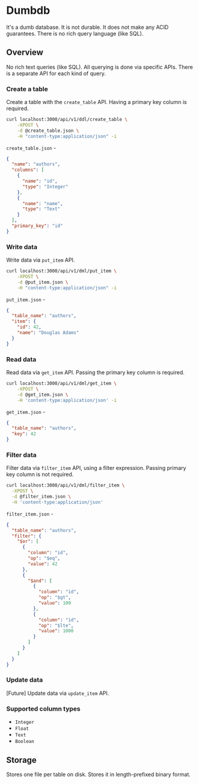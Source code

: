 # Dumbdb

It's a dumb database. It is not durable. It does not make any ACID guarantees. There is no rich query language (like SQL).

## Overview

No rich text queries (like SQL). All querying is done via specific APIs. There
is a separate API for each kind of query.

### Create a table
Create a table with the `create_table` API. Having a primary key column is required.

``` sh
curl localhost:3000/api/v1/ddl/create_table \
    -XPOST \
    -d @create_table.json \
    -H "content-type:application/json" -i
```

`create_table.json` -

``` json
{
  "name": "authors",
  "columns": [
    {
      "name": "id",
      "type": "Integer"
    },
    {
      "name": "name",
      "type": "Text"
    }
  ],
  "primary_key": "id"
}
```

### Write data
Write data via `put_item` API.

``` sh
curl localhost:3000/api/v1/dml/put_item \
    -XPOST \
    -d @put_item.json \
    -H "content-type:application/json" -i
```

`put_item.json` -

``` json
{
  "table_name": "authors",
  "item": {
    "id": 42,
    "name": "Douglas Adams"
  }
}
```

### Read data
Read data via `get_item` API. Passing the primary key column is required.

``` sh
curl localhost:3000/api/v1/dml/get_item \
    -XPOST \
    -d @get_item.json \
    -H 'content-type:application/json' -i
```

`get_item.json` -

``` json
{
  "table_name": "authors",
  "key": 42
}
```

### Filter data

Filter data via `filter_item` API, using a filter expression. Passing primary key column is not required.

``` sh
curl localhost:3000/api/v1/dml/filter_item \
  -XPOST \
  -d @filter_item.json \
  -H 'content-type:application/json'
```

`filter_item.json` -

``` json
{
  "table_name": "authors",
  "filter": {
    "$or": [
      {
        "column": "id",
        "op": "$eq",
        "value": 42
      },
      {
        "$and": [
          {
            "column": "id",
            "op": "$gt",
            "value": 100
          },
          {
            "column": "id",
            "op": "$lte",
            "value": 1000
          }
        ]
      }
    ]
  }
}
```

### Update data
[Future] Update data via `update_item` API.

### Supported column types
- `Integer`
- `Float`
- `Text`
- `Boolean`

## Storage

Stores one file per table on disk. Stores it in length-prefixed binary format.
